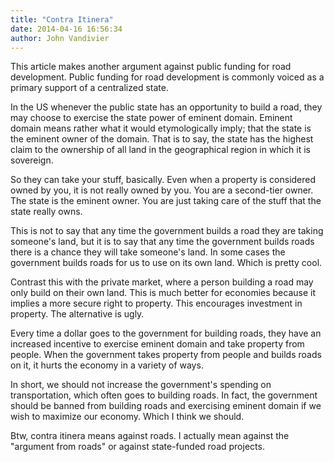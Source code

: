 ```yaml
---
title: "Contra Itinera"
date: 2014-04-16 16:56:34
author: John Vandivier
---
```




This article makes another argument against public funding for road development. Public funding for road development is commonly voiced as a primary support of a centralized state.

In the US whenever the public state has an opportunity to build a road, they may choose to exercise the state power of eminent domain. Eminent domain means rather what it would etymologically imply; that the state is the eminent owner of the domain. That is to say, the state has the highest claim to the ownership of all land in the geographical region in which it is sovereign.

So they can take your stuff, basically. Even when a property is considered owned by you, it is not really owned by you. You are a second-tier owner. The state is the eminent owner. You are just taking care of the stuff that the state really owns.

This is not to say that any time the government builds a road they are taking someone's land, but it is to say that any time the government builds roads there is a chance they will take someone's land. In some cases the government builds roads for us to use on its own land. Which is pretty cool.

Contrast this with the private market, where a person building a road may only build on their own land. This is much better for economies because it implies a more secure right to property. This encourages investment in property. The alternative is ugly.

Every time a dollar goes to the government for building roads, they have an increased incentive to exercise eminent domain and take property from people. When the government takes property from people and builds roads on it, it hurts the economy in a variety of ways.

In short, we should not increase the government's spending on transportation, which often goes to building roads. In fact, the government should be banned from building roads and exercising eminent domain if we wish to maximize our economy. Which I think we should.

Btw, contra itinera means against roads. I actually mean against the \"argument from roads\" or against state-funded road projects.